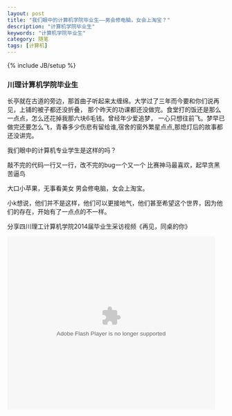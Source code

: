 ```yaml
---
layout: post
title: "我们眼中的计算机学院毕业生——男会修电脑，女会上淘宝？"
description: "计算机学院毕业生"
keywords: "计算机学院毕业生"
category: 随笔
tags: [计算机]
---
```

{% include JB/setup %}

### 川理计算机学院毕业生

长亭就在古道的旁边，那首曲子听起来太缠绵。大学过了三年而今要和你们说再见，上铺的被子都还没折叠，
那个昨天的功课都还没做完。食堂打的饭还是那么一点点，怎么还花掉我那六块6毛钱。曾经年少爱追梦，
一心只想往前飞。梦早已做完还要怎么飞，青春多少伤悲有留给谁,宿舍的窗外繁星点点,那熄灯后的故事都还没讲完。

<!-- more -->
我们眼中的计算机专业学生是这样的吗？

敲不完的代码一行又一行，改不完的bug一个又一个
比赛神马最喜欢，起早贪黑苦逼鸟

大口小苹果，无事看美女
男会修电脑，女会上淘宝。

小k想说，他们并不是这样，他们可以更接地气，他们甚至希望这个世界，因为他们的存在，开始有了一点点的不一样。

分享四川理工计算机学院2014届毕业生采访视频《再见，同桌的你》

<embed src="http://player.youku.com/player.php/sid/XNzI1Njg5MTc2/v.swf" allowFullScreen="true" quality="high" width="480" height="400" align="middle" allowScriptAccess="always" type="application/x-shockwave-flash"></embed>